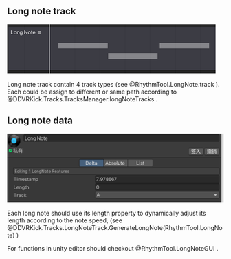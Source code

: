## Long note track

![long-note-track](../resources/long-note-track.png)

Long note track contain 4 track types (see @RhythmTool.LongNote.track ). Each could be assign to different or same path according to @DDVRKick.Tracks.TracksManager.longNoteTracks .

## Long note data

![long-note-data](../resources/long-note-data.png)

Each long note should use its length property to dynamically adjust its length according to the note speed, (see @DDVRKick.Tracks.LongNoteTrack.GenerateLongNote(RhythmTool.LongNote) ) 

For functions in unity editor should checkout @RhythmTool.LongNoteGUI .